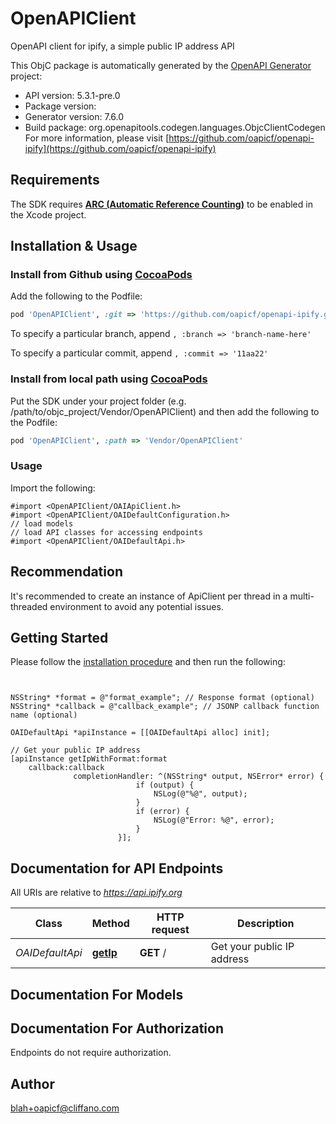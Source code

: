 # OpenAPIClient

OpenAPI client for ipify, a simple public IP address API

This ObjC package is automatically generated by the [OpenAPI Generator](https://openapi-generator.tech) project:

- API version: 5.3.1-pre.0
- Package version: 
- Generator version: 7.6.0
- Build package: org.openapitools.codegen.languages.ObjcClientCodegen
For more information, please visit [https://github.com/oapicf/openapi-ipify](https://github.com/oapicf/openapi-ipify)

## Requirements

The SDK requires [**ARC (Automatic Reference Counting)**](http://stackoverflow.com/questions/7778356/how-to-enable-disable-automatic-reference-counting) to be enabled in the Xcode project.

## Installation & Usage
### Install from Github using [CocoaPods](https://cocoapods.org/)

Add the following to the Podfile:

```ruby
pod 'OpenAPIClient', :git => 'https://github.com/oapicf/openapi-ipify.git'
```

To specify a particular branch, append `, :branch => 'branch-name-here'`

To specify a particular commit, append `, :commit => '11aa22'`

### Install from local path using [CocoaPods](https://cocoapods.org/)

Put the SDK under your project folder (e.g. /path/to/objc_project/Vendor/OpenAPIClient) and then add the following to the Podfile:

```ruby
pod 'OpenAPIClient', :path => 'Vendor/OpenAPIClient'
```

### Usage

Import the following:

```objc
#import <OpenAPIClient/OAIApiClient.h>
#import <OpenAPIClient/OAIDefaultConfiguration.h>
// load models
// load API classes for accessing endpoints
#import <OpenAPIClient/OAIDefaultApi.h>

```

## Recommendation

It's recommended to create an instance of ApiClient per thread in a multi-threaded environment to avoid any potential issues.

## Getting Started

Please follow the [installation procedure](#installation--usage) and then run the following:

```objc


NSString* *format = @"format_example"; // Response format (optional)
NSString* *callback = @"callback_example"; // JSONP callback function name (optional)

OAIDefaultApi *apiInstance = [[OAIDefaultApi alloc] init];

// Get your public IP address
[apiInstance getIpWithFormat:format
    callback:callback
              completionHandler: ^(NSString* output, NSError* error) {
                            if (output) {
                                NSLog(@"%@", output);
                            }
                            if (error) {
                                NSLog(@"Error: %@", error);
                            }
                        }];

```

## Documentation for API Endpoints

All URIs are relative to *https://api.ipify.org*

Class | Method | HTTP request | Description
------------ | ------------- | ------------- | -------------
*OAIDefaultApi* | [**getIp**](docs/OAIDefaultApi.md#getip) | **GET** / | Get your public IP address


## Documentation For Models



## Documentation For Authorization

Endpoints do not require authorization.


## Author

blah+oapicf@cliffano.com

